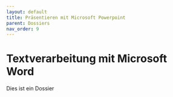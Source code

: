 ```yaml
---
layout: default
title: Präsentieren mit Microsoft Powerpoint
parent: Dossiers
nav_order: 9
---
```


# Textverarbeitung mit Microsoft Word

Dies ist ein Dossier

